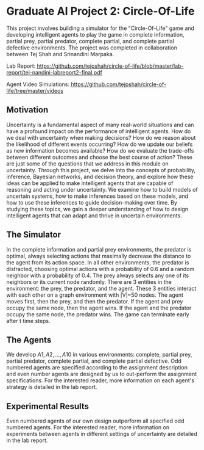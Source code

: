 # Graduate AI Project 2: Circle-Of-Life
This project involves building a simulator for the "Circle-Of-Life" game and developing intelligent agents to play the game in complete information, partial prey, partial predator, complete partial, and complete partial defective environments. The project was completed in collaboration between Tej Shah and Srinandini Marpaka.

Lab Report: https://github.com/tejpshah/circle-of-life/blob/master/lab-report/tej-nandini-labreport2-final.pdf

Agent Video Simulations: https://github.com/tejpshah/circle-of-life/tree/master/videos

## Motivation
Uncertainty is a fundamental aspect of many real-world situations and can have a profound impact on the performance of intelligent agents. How do we deal with uncertainty when making decisions? How do we reason about the likelihood of different events occurring? How do we update our beliefs as new information becomes available? How do we evaluate the trade-offs between different outcomes and choose the best course of action? These are just some of the questions that we address in this module on uncertainty. Through this project, we delve into the concepts of probability, inference, Bayesian networks, and decision theory, and explore how these ideas can be applied to make intelligent agents that are capable of reasoning and acting under uncertainty. We examine how to build models of uncertain systems, how to make inferences based on these models, and how to use these inferences to guide decision-making over time. By studying these topics, we gain a deeper understanding of how to design intelligent agents that can adapt and thrive in uncertain environments.

## The Simulator
In the complete information and partial prey environments, the predator is optimal, always selecting actions that maximally decrease the distance to the agent from its action space. In all other environments, the predator is distracted, choosing optimal actions with a probability of 0.6 and a random neighbor with a probability of 0.4. The prey always selects any one of its neighbors or its current node randomly. There are 3 entities in the environment: the prey, the predator, and the agent. These 3 entities interact with each other on a graph environment with |V|=50 nodes. The agent moves first, then the prey, and then the predator. If the agent and prey occupy the same node, then the agent wins. If the agent and the predator occupy the same node, the predator wins. The game can terminate early after t time steps.

## The Agents
We develop $A1, A2, \ldots, A10$ in various environments: complete, partial prey, partial predator, complete partial, and complete partial defective. Odd numbered agents are specified according to the assignment description and even number agents are designed by us to out-perform the assignment specifications. For the interested reader, more information on each agent's strategy is detailed in the lab report. 

## Experimental Results
Even numbered agents of our own design outperform all specified odd numbered agents. For the interested reader, more information on experiments between agents in different settings of uncertainty are detailed in the lab report. 